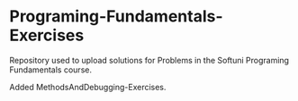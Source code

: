 # Programing-Fundamentals-Exercises

Repository used to upload solutions for Problems in the Softuni Programing Fundamentals course.

Added MethodsAndDebugging-Exercises.
